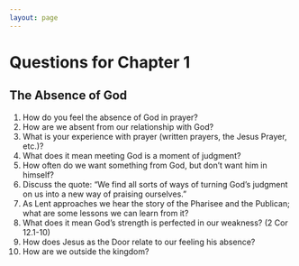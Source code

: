```yaml
---
layout: page
---
```



# Questions for Chapter 1
## The Absence of God
1.	How do you feel the absence of God in prayer?
2.	How are we absent from our relationship with God?
3.	What is your experience with prayer (written prayers, the Jesus Prayer, etc.)?
4.	What does it mean meeting God is a moment of judgment?
5.	How often do we want something from God, but don’t want him in himself?
6.	Discuss the quote: “We find all sorts of ways of turning God’s judgment on us into a new way of praising ourselves.”
7.	As Lent approaches we hear the story of the Pharisee and the Publican; what are some lessons we can learn from it?
8.	What does it mean God’s strength is perfected in our weakness? (2 Cor 12.1-10)
9.	How does Jesus as the Door relate to our feeling his absence? 
10.	How are we outside the kingdom?

